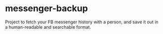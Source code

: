 # messenger-backup
Project to fetch your FB messenger history with a person, and save it out in a human-readable and searchable format.
